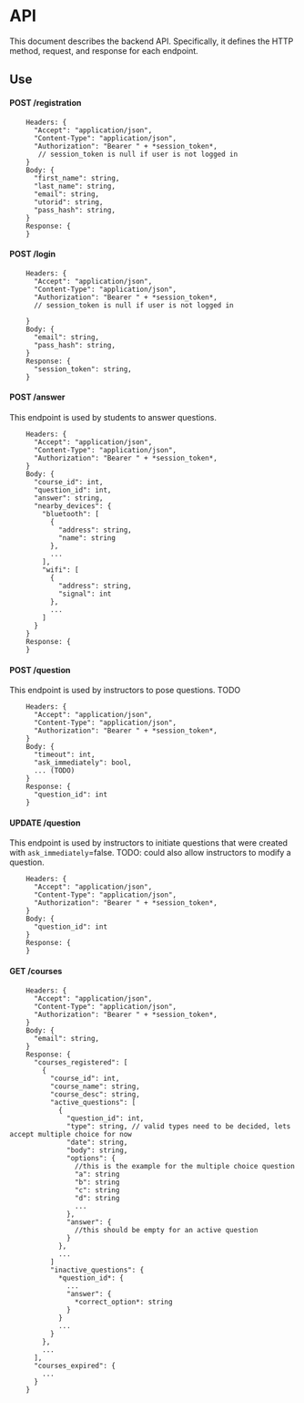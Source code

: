 # API

This document describes the backend API. Specifically, it defines the HTTP method, request, and response for each endpoint.

## Use 

#### POST /registration
```
    Headers: {
      "Accept": "application/json",
      "Content-Type": "application/json",
      "Authorization": "Bearer " + *session_token*,
       // session_token is null if user is not logged in
    }
    Body: {
      "first_name": string,
      "last_name": string,
      "email": string,
      "utorid": string,
      "pass_hash": string,
    }
    Response: {
    }
```

#### POST /login
```
    Headers: {
      "Accept": "application/json",
      "Content-Type": "application/json",
      "Authorization": "Bearer " + *session_token*,
      // session_token is null if user is not logged in

    }
    Body: {
      "email": string,
      "pass_hash": string,
    }
    Response: {
      "session_token": string,
    }
```

#### POST /answer

  This endpoint is used by students to answer questions.

```
    Headers: {
      "Accept": "application/json",
      "Content-Type": "application/json",
      "Authorization": "Bearer " + *session_token*,
    }
    Body: {
      "course_id": int,
      "question_id": int,
      "answer": string,
      "nearby_devices": {
        "bluetooth": [
          {
            "address": string,
            "name": string
          },
          ...
        ],
        "wifi": [
          {
            "address": string,
            "signal": int
          },
          ...
        ]
      }
    }
    Response: {
    }
```

#### POST /question

  This endpoint is used by instructors to pose questions. TODO

```
    Headers: {
      "Accept": "application/json",
      "Content-Type": "application/json",
      "Authorization": "Bearer " + *session_token*,
    }
    Body: {
      "timeout": int,
      "ask_immediately": bool,
      ... (TODO)
    }
    Response: {
      "question_id": int
    }
```

#### UPDATE /question

  This endpoint is used by instructors to initiate questions that were created
  with `ask_immediately`=false.
  TODO: could also allow instructors to modify a question.

```
    Headers: {
      "Accept": "application/json",
      "Content-Type": "application/json",
      "Authorization": "Bearer " + *session_token*,
    }
    Body: {
      "question_id": int
    }
    Response: {
    }
```

#### GET /courses
```
    Headers: {
      "Accept": "application/json",
      "Content-Type": "application/json",
      "Authorization": "Bearer " + *session_token*,
    }
    Body: {
      "email": string,
    }
    Response: {
      "courses_registered": [
        {
          "course_id": int,
          "course_name": string,
          "course_desc": string,
          "active_questions": [
            {
              "question_id": int,
              "type": string, // valid types need to be decided, lets accept multiple choice for now
              "date": string,
              "body": string,
              "options": {
                //this is the example for the multiple choice question
                "a": string
                "b": string
                "c": string
                "d": string
                ...
              },
              "answer": {
                //this should be empty for an active question
              }
            },
            ...
          ]
          "inactive_questions": {
            *question_id*: {
              ...
              "answer": {
                *correct_option*: string
              }
            }
            ...
          }
        },
        ...
      ],
      "courses_expired": {
        ...
      }
    }
```

